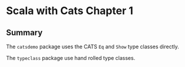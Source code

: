 # Scala with Cats Chapter 1

## Summary
The `catsdemo` package uses the CATS `Eq` and `Show` type classes directly.

The `typeclass` package use hand rolled type classes.
